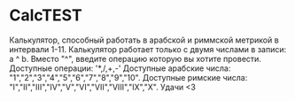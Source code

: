 # CalcTEST
Калькулятор, способный работать в арабской и риммской метрикой в интервали 1-11.
Калькулятор работает только с двумя числами в записи: a ^ b. Вместо "^", введите операцию которую вы хотите провести.
Доступные операции: '*,/,+,-'
Доступные арабские числа: "1","2","3","4","5","6","7","8","9","10".
Доступные римские числа:  "I","II","III","IV","V","VI","VII","VIII","IX","X".
Удачи <3
